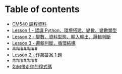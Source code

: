 # Table of contents
* [CM540 課程資料](README.md)
* [Lesson 1 - 認識 Python、環境搭建、變數、變數類型](Lesson\_1.md)
* [Lesson 2 - 變數、資料型態、輸入輸出、邏輯判斷](Lesson\_2.md)
* [Lesson 3 - 邏輯判斷、循環結構](Lesson\_3.md)
* #########
* [Lesson 2 - 作業答案 1 題](Lesson\_2\_Homework.md)
* #########
* [如何帶走你的程式碼](HowToBringCode.md)